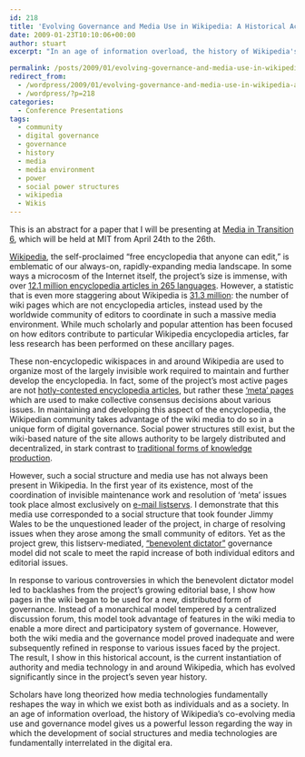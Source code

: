 ```yaml
---
id: 218
title: 'Evolving Governance and Media Use in Wikipedia: A Historical Account'
date: 2009-01-23T10:10:06+00:00
author: stuart
excerpt: "In an age of information overload, the history of Wikipedia's co-evolving media use and governance model gives us a powerful lesson regarding the way in which the development of social structures and media technologies are fundamentally interrelated in the digital era.   "

permalink: /posts/2009/01/evolving-governance-and-media-use-in-wikipedia-a-historical-account// 
redirect_from:
  - /wordpress/2009/01/evolving-governance-and-media-use-in-wikipedia-a-historical-account/
  - /wordpress/?p=218
categories:
  - Conference Presentations
tags:
  - community
  - digital governance
  - governance
  - history
  - media
  - media environment
  - power
  - social power structures
  - wikipedia
  - Wikis
---
```

This is an abstract for a paper that I will be presenting at [Media in Transition 6](http://web.mit.edu/comm-forum/mit6/), which will be held at MIT from April 24th to the 26th.
  
<!--more-->


  
[Wikipedia](http://en.wikipedia.org), the self-proclaimed “free encyclopedia that anyone can edit,” is emblematic of our always-on, rapidly-expanding media landscape. In some ways a microcosm of the Internet itself, the project’s size is immense, with over [12.1 million encyclopedia articles in 265 languages](http://en.wikipedia.org/w/index.php?oldid=264240099). However, a statistic that is even more staggering about Wikipedia is [31.3 million](http://meta.wikimedia.org/w/index.php?oldid=1350966#Grand_Total): the number of wiki pages which are not encyclopedia articles, instead used by the worldwide community of editors to coordinate in such a massive media environment. While much scholarly and popular attention has been focused on how editors contribute to particular Wikipedia encyclopedia articles, far less research has been performed on these ancillary pages.

These non-encyclopedic wikispaces in and around Wikipedia are used to organize most of the largely invisible work required to maintain and further develop the encyclopedia. In fact, some of the project’s most active pages are not [hotly-contested encyclopedia articles](http://en.wikipedia.org/wiki/Creationism), but rather these [&#8216;meta&#8217; pages](http://meta.wikimedia.org/wiki/Stewards/elections_2009) which are used to make collective consensus decisions about various issues. In maintaining and developing this aspect of the encyclopedia, the Wikipedian community takes advantage of the wiki media to do so in a unique form of digital governance. Social power structures still exist, but the wiki-based nature of the site allows authority to be largely distributed and decentralized, in stark contrast to [traditional forms of knowledge production](http://www.britannica.com).

However, such a social structure and media use has not always been present in Wikipedia. In the first year of its existence, most of the coordination of invisible maintenance work and resolution of &#8216;meta&#8217; issues took place almost exclusively on [e-mail listservs](http://meta.wikimedia.org/wiki/Mailing_lists/overview). I demonstrate that this media use corresponded to a social structure that took founder Jimmy Wales to be the unquestioned leader of the project, in charge of resolving issues when they arose among the small community of editors. Yet as the project grew, this listserv-mediated, [“benevolent dictator”](http://meta.wikimedia.org/wiki/Benevolent_dictator) governance model did not scale to meet the rapid increase of both individual editors and editorial issues.

In response to various controversies in which the benevolent dictator model led to backlashes from the project’s growing editorial base, I show how pages in the wiki began to be used for a new, distributed form of governance. Instead of a monarchical model tempered by a centralized discussion forum, this model took advantage of features in the wiki media to enable a more direct and participatory system of governance. However, both the wiki media and the governance model proved inadequate and were subsequently refined in response to various issues faced by the project. The result, I show in this historical account, is the current instantiation of authority and media technology in and around Wikipedia, which has evolved significantly since in the project&#8217;s seven year history.

Scholars have long theorized how media technologies fundamentally reshapes the way in which we exist both as individuals and as a society. In an age of information overload, the history of Wikipedia&#8217;s co-evolving media use and governance model gives us a powerful lesson regarding the way in which the development of social structures and media technologies are fundamentally interrelated in the digital era.